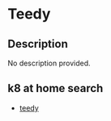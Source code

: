 # Teedy

## Description

No description provided.

## k8 at home search

- [teedy](https://nanne.dev/k8s-at-home-search/#/teedy)
